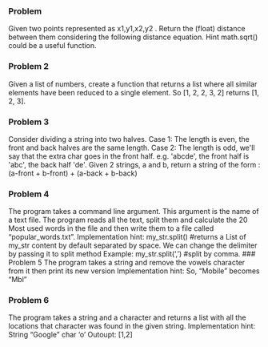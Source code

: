 ### Problem
Given two points represented as x1,y1,x2,y2 .
Return the (float) distance between them considering the following
distance equation.
Hint
math.sqrt() could be a useful function.
 ### Problem 2
Given a list of numbers, create a function that returns a list where all similar
elements have been reduced to a single element.
So [1, 2, 2, 3, 2] returns [1, 2, 3].
 ### Problem 3
Consider dividing a string into two halves.
Case 1:
The length is even, the front and back halves are the same length.
Case 2:
The length is odd, we'll say that the extra char goes in the front half.
e.g. 'abcde', the front half is 'abc', the back half 'de'.
Given 2 strings, a and b, return a string of the form :
(a-front + b-front) + (a-back + b-back)
 ### Problem 4
The program takes a command line argument. This argument is the name of
a text file. The program reads all the text, split them and calculate the 20
Most used words in the file and then write them to a file called
“popular_words.txt”.
Implementation hint:
my_str.split() #returns a List of my_str content by default separated by
space.
We can change the delimiter by passing it to split method
Example:
my_str.split(‘,’) #split by comma. ### Problem 5
The program takes a string and remove the vowels character from it then
print its new version
Implementation hint:
So, “Mobile” becomes “Mbl”
 ### Problem 6
The program takes a string and a character and returns a list with all the
locations that character was found in the given string.
Implementation hint:
String “Google” char ‘o’
Outoupt: [1,2]